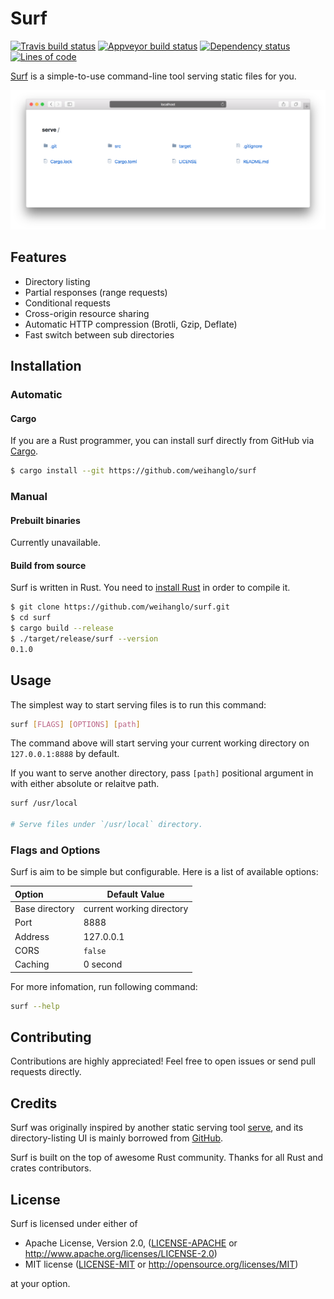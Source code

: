 # Surf

[![Travis build status](https://travis-ci.org/weihanglo/surf.svg?branch=master)](https://travis-ci.org/weihanglo/surf) [![Appveyor build status](https://ci.appveyor.com/api/projects/status/github/weihanglo/surf?svg=true)](https://ci.appveyor.com/project/weihanglo/surf) [![Dependency status](https://deps.rs/repo/github/weihanglo/surf/status.svg)](https://deps.rs/repo/github/weihanglo/surf) [![Lines of code](https://tokei.rs/b1/github/weihanglo/surf?category=code)](https://github.com/weihanglo/surf)

[Surf][surf] is a simple-to-use command-line tool serving static files for you.

![cover](cover.png)

[surf]: https://github.com/weihanglo/surf

## Features

- Directory listing
- Partial responses (range requests)
- Conditional requests
- Cross-origin resource sharing
- Automatic HTTP compression (Brotli, Gzip, Deflate)
- Fast switch between sub directories

## Installation

### Automatic

#### Cargo

If you are a Rust programmer, you can install surf directly from GitHub via [Cargo][cargo].

```bash
$ cargo install --git https://github.com/weihanglo/surf
```

[cargo]: https://doc.rust-lang.org/cargo/

### Manual

#### Prebuilt binaries

Currently unavailable.

#### Build from source

Surf is written in Rust. You need to [install Rust][install-rust] in order to compile it.

```bash
$ git clone https://github.com/weihanglo/surf.git
$ cd surf
$ cargo build --release
$ ./target/release/surf --version
0.1.0
```

[install-rust]: https://www.rust-lang.org/install.html

## Usage

The simplest way to start serving files is to run this command:

```bash
surf [FLAGS] [OPTIONS] [path]
```

The command above will start serving your current working directory on `127.0.0.1:8888` by default.

If you want to serve another directory, pass `[path]` positional argument in with either absolute or relaitve path.

```bash
surf /usr/local

# Serve files under `/usr/local` directory.
```

### Flags and Options

Surf is aim to be simple but configurable. Here is a list of available options:

| Option         | Default Value             |
| :------------- | ------------------------  |
| Base directory | current working directory |
| Port           | 8888                      |
| Address        | 127.0.0.1                 |
| CORS           | `false`                   |
| Caching        | 0 second                  |

For more infomation, run following command:

```bash
surf --help
```

## Contributing

Contributions are highly appreciated! Feel free to open issues or send pull requests directly.

## Credits

Surf was originally inspired by another static serving tool [serve][serve], and its directory-listing UI is mainly borrowed from [GitHub][github].

Surf is built on the top of awesome Rust community. Thanks for all Rust and crates contributors.

[serve]: https://github.com/zeit/serve
[github]: https://github.com/

## License

Surf is licensed under either of

- Apache License, Version 2.0, ([LICENSE-APACHE](LICENSE-APACHE) or http://www.apache.org/licenses/LICENSE-2.0)
- MIT license ([LICENSE-MIT](LICENSE-MIT) or http://opensource.org/licenses/MIT)

at your option.
